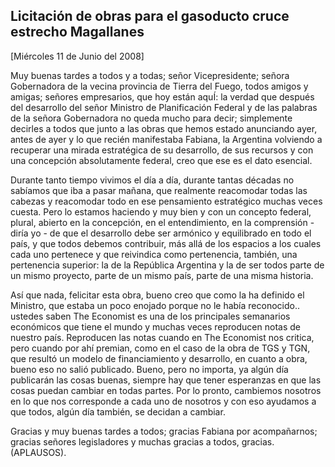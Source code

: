 Licitación de obras para el gasoducto cruce estrecho Magallanes
---------------------------------------------------------------

[Miércoles 11 de Junio del 2008]

Muy buenas tardes a todos y a todas; señor Vicepresidente; señora
Gobernadora de la vecina provincia de Tierra del Fuego, todos amigos y
amigas; señores empresarios, que hoy están aquÍ: la verdad que después
del desarrollo del señor Ministro de Planificación Federal y de las
palabras de la señora Gobernadora no queda mucho para decir; simplemente
decirles a todos que junto a las obras que hemos estado anunciando ayer,
antes de ayer y lo que recién manifestaba Fabiana, la Argentina
volviendo a recuperar una mirada estratégica de su desarrollo, de sus
recursos y con una concepción absolutamente federal, creo que ese es el
dato esencial.

Durante tanto tiempo vivimos el día a día, durante tantas décadas no
sabíamos que iba a pasar mañana, que realmente reacomodar todas las
cabezas y reacomodar todo en ese pensamiento estratégico muchas veces
cuesta. Pero lo estamos haciendo y muy bien y con un concepto federal,
plural, abierto en la concepción, en el entendimiento, en la
comprensión - diría yo - de que el desarrollo debe ser armónico y
equilibrado en todo el país, y que todos debemos contribuir, más allá de
los espacios a los cuales cada uno pertenece y que reivindica como
pertenencia, también, una pertenencia superior: la de la República
Argentina y la de ser todos parte de un mismo proyecto, parte de un
mismo país, parte de una misma historia.

Así que nada, felicitar esta obra, bueno creo que como la ha definido el
Ministro, que estaba un poco enojado porque no le había reconocido..
ustedes saben The Economist es una de los principales semanarios
económicos que tiene el mundo y muchas veces reproducen notas de nuestro
país. Reproducen las notas cuando en The Economist nos critica, pero
cuando por ahí premian, como en el caso de la obra de TGS y TGN, que
resultó un modelo de financiamiento y desarrollo, en cuanto a obra,
bueno eso no salió publicado. Bueno, pero no importa, ya algún día
publicarán las cosas buenas, siempre hay que tener esperanzas en que las
cosas puedan cambiar en todas partes. Por lo pronto, cambiemos nosotros
en lo que nos corresponde a cada uno de nosotros y con eso ayudamos a
que todos, algún día también, se decidan a cambiar.

Gracias y muy buenas tardes a todos; gracias Fabiana por acompañarnos;
gracias señores legisladores y muchas gracias a todos, gracias.
(APLAUSOS).

